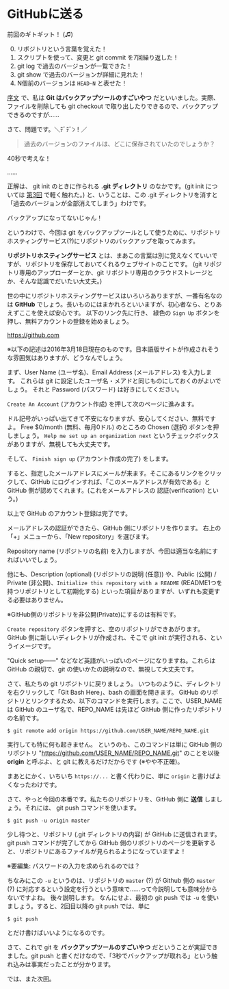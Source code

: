 # GitHubに送る

前回のギトギット！ (♫)

0. リポジトリという言葉を覚えた！
0. スクリプトを使って、変更と git commit を7回繰り返した！
0. git log で過去のバージョンが一覧できた！
0. git show で過去のバージョンが詳細に見れた！
0. N個前のバージョンは ``HEAD~N`` と表せた！

[序文](README.md) で、私は **Git はバックアップツールのすごいやつ** だといいました。実際、ファイルを削除しても git checkout で取り出したりできるので、バックアップできるのですが……

さて、問題です。＼ﾃﾞﾃﾞﾝ！／

> 過去のバージョンのファイルは、どこに保存されていたのでしょうか？

40秒で考えな！

……

正解は、 git init のときに作られる **.git ディレクトリ** のなかです。(git init については [第3回](chapter3.md) で軽く触れた。)
と、いうことは、この .git ディレクトリを消すと「過去のバージョンが全部消えてしまう」わけです。

バックアップになってないじゃん！

というわけで、今回は git をバックアップツールとして使うために、リポジトリホスティングサービス(?)にリポジトリのバックアップを取ってみます。

**リポジトリホスティングサービス** とは、まあこの言葉は別に覚えなくていいですが、リポジトリを保存しておいてくれるウェブサイトのことです。
(git リポジトリ専用のアップローダーとか、git リポジトリ専用のクラウドストレージとか、そんな認識でだいたい大丈夫。)

世の中にリポジトリホスティングサービスはいろいろありますが、一番有名なのは **GitHub** でしょう。長いものにはまかれろといいますが、初心者なら、とりあえずここを使えば安心です。
以下のリンク先に行き、 緑色の ``Sign Up`` ボタンを押し、無料アカウントの登録を始めましょう。

<https://github.com>

※以下の記述は2016年3月18日現在のものです。日本語版サイトが作成されそうな雰囲気はありますが、どうなんでしょう。

まず、User Name (ユーザ名)、Email Address (メールアドレス) を入力します。
これらは git に設定したユーザ名・メアドと同じものにしておくのがよいでしょう。
それと Password (パスワード) は好きにしてください。

``Create An Account`` (アカウント作成) を押して次のページに進みます。

ドル記号がいっぱい出てきて不安になりますが、安心してください、無料ですよ。
Free $0/month (無料、毎月0ドル) のところの Chosen (選択) ボタンを押しましょう。
``Help me set up an organization next`` というチェックボックスがありますが、無視しても大丈夫です。

そして、 ``Finish sign up`` (アカウント作成の完了) をします。

すると、指定したメールアドレスにメールが来ます。そこにあるリンクをクリックして、GitHub にログインすれば、「このメールアドレスが有効である」と GitHub 側が認めてくれます。(これをメールアドレスの 認証(verification) という。)

以上で GitHub のアカウント登録は完了です。

メールアドレスの認証ができたら、GitHub 側にリポジトリを作ります。
右上の「+」メニューから、「New repository」を選びます。

Repository name (リポジトリの名前) を入力しますが、今回は適当な名前にすればいいでしょう。

他にも、Description (optional) (リポジトリの説明 (任意)) や、Public (公開) / Private (非公開)、``Initialize this repository with a README`` (README1つを持つリポジトリとして初期化する) といった項目がありますが、いずれも変更する必要はありません。

※GitHub側のリポジトリを非公開(Private)にするのは有料です。

``Create repository`` ボタンを押すと、空のリポジトリができあがります。GitHub 側に新しいディレクトリが作成され、そこで git init が実行される、というイメージです。

"Quick setup――" などなど英語がいっぱいのページになりますね。これらは GitHub の親切で、git の使いかたの説明なので、無視して大丈夫です。

さて、私たちの git リポジトリに戻りましょう。
いつものように、ディレクトリを右クリックして「Git Bash Here」、bash の画面を開きます。
GitHub のリポジトリとリンクするため、以下のコマンドを実行します。ここで、USER_NAME は GitHub のユーザ名で、REPO_NAME は先ほど GitHub 側に作ったリポジトリの名前です。

```
$ git remote add origin https://github.com/USER_NAME/REPO_NAME.git
```

実行しても特に何も起きません。
というのも、このコマンドは単に GitHub 側のリポジトリ "https://github.com/USER_NAME/REPO_NAME.git" のことを以後 **origin** と呼ぶよ、と git に教えるだけだからです (※やや不正確)。

まあとにかく、いちいち ``https://...`` と書く代わりに、単に `origin` と書けばよくなったわけです。

さて、やっと今回の本番です。私たちのリポジトリを、GitHub 側に **送信** しましょう。それには、 git push コマンドを使います。

```
$ git push -u origin master
```

少し待つと、リポジトリ (.git ディレクトリの内容) が GitHub に送信されます。
git push コマンドが完了してから GitHub 側のリポジトリのページを更新すると、リポジトリにあるファイルが見られるようになっていますよ！

※要編集: パスワードの入力を求められるのでは？

ちなみにこの `-u` というのは、リポジトリの `master` (?) が Github 側の `master` (?) に対応するという設定を行うという意味で……って今説明しても意味分からないですよね。
後々説明します。
なんにせよ、最初の git push では `-u` を使いましょう。すると、2回目以降の git push では、単に

```
$ git push
```

とだけ書けばいいようになるのです。

さて、これで git を **バックアップツールのすごいやつ** だということが実証できました。git push と書くだけなので、「3秒でバックアップが取れる」という触れ込みは事実だったことが分かります。

では、また次回。
